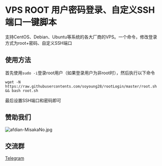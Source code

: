 # VPS ROOT 用户密码登录、自定义SSH端口一键脚本

支持CentOS、Debian、Ubuntu等系统的各大厂商的VPS。一个命令，修改登录方式为root+密码、自定义SSH端口

## 使用方法

首先使用`sudo -i`登录root用户（如果登录用户为非root时），然后执行以下命令

```shell
wget -N https://raw.githubusercontents.com/soyoung28/rootLogin/master/root.sh && bash root.sh
```

最后设置SSH端口和密码即可

## 赞助我们

![afdian-MisakaNo.jpg](https://s2.loli.net/2021/12/25/SimocqwhVg89NQJ.jpg)

## 交流群
[Telegram](https://t.me/misakanetcn)
